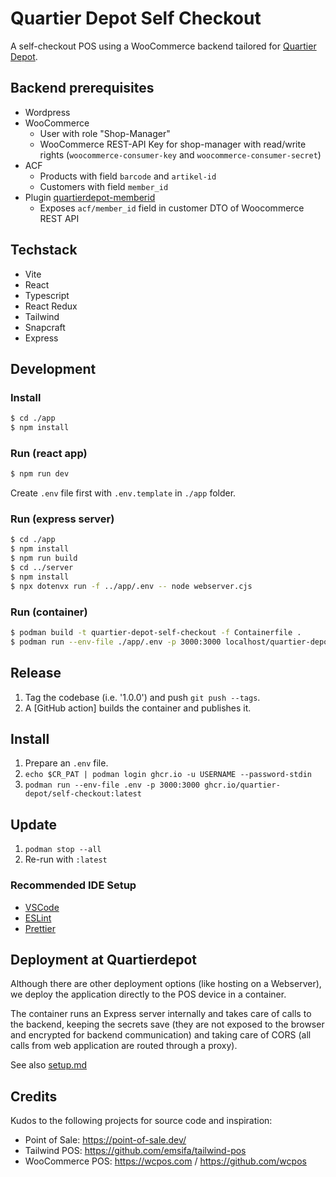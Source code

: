 # Quartier Depot Self Checkout

A self-checkout POS using a WooCommerce backend tailored for [Quartier Depot](https://www.quartier-depot.ch/).

## Backend prerequisites

* Wordpress 
* WooCommerce 
  * User with role "Shop-Manager"
  * WooCommerce REST-API Key for shop-manager with read/write rights (`woocommerce-consumer-key` and `woocommerce-consumer-secret`)
* ACF
  * Products with field `barcode` and `artikel-id`
  * Customers with field `member_id`
* Plugin [quartierdepot-memberid](https://github.com/quartier-depot/quartierdepot-memberid)
  * Exposes `acf/member_id` field in customer DTO of Woocommerce REST API

## Techstack

- Vite
- React
- Typescript
- React Redux
- Tailwind
- Snapcraft
- Express

## Development

### Install

```bash
$ cd ./app
$ npm install
```

### Run (react app)

```bash
$ npm run dev
```

Create `.env` file first with `.env.template` in `./app` folder.


### Run (express server)

```bash
$ cd ./app
$ npm install
$ npm run build
$ cd ../server
$ npm install
$ npx dotenvx run -f ../app/.env -- node webserver.cjs
```

### Run (container)

```bash
$ podman build -t quartier-depot-self-checkout -f Containerfile . 
$ podman run --env-file ./app/.env -p 3000:3000 localhost/quartier-depot-self-checkout:latest
```

## Release

1. Tag the codebase (i.e. '1.0.0') and push `git push --tags`.
2. A [GitHub action] builds the container and publishes it.

## Install

1. Prepare an `.env` file.
2. `echo $CR_PAT | podman login ghcr.io -u USERNAME --password-stdin`
3. `podman run --env-file .env -p 3000:3000 ghcr.io/quartier-depot/self-checkout:latest`

## Update

1. `podman stop --all`
2. Re-run with `:latest`

### Recommended IDE Setup

* [VSCode](https://code.visualstudio.com/)
* [ESLint](https://marketplace.visualstudio.com/items?itemName=dbaeumer.vscode-eslint)
* [Prettier](https://marketplace.visualstudio.com/items?itemName=esbenp.prettier-vscode)

## Deployment at Quartierdepot

Although there are other deployment options (like hosting on a Webserver),
we deploy the application directly to the POS device in a container.

The container runs an Express server internally and takes care of calls to the backend,
keeping the secrets save (they are not exposed to the browser and encrypted for backend communication)
and taking care of CORS (all calls from web application are routed through a proxy).

See also [setup.md](./doc/setup.md)

## Credits

Kudos to the following projects for source code and inspiration:

- Point of Sale: https://point-of-sale.dev/
- Tailwind POS: https://github.com/emsifa/tailwind-pos
- WooCommerce POS: https://wcpos.com / https://github.com/wcpos